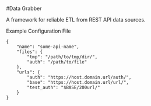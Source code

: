 #Data Grabber

A framework for reliable ETL from REST API data sources.

Example Configuration File
```
{
	"name": "some-api-name",
	"files": {
		"tmp": "/path/to/tmp/dir/",
		"auth": "/path/to/file"
	},
	"urls": {
		"auth": "https://host.domain.url/auth/",
		"base": "https://host.domain.url/url/",
		"test_auth": "$BASE/200url/"
	}
}
```




